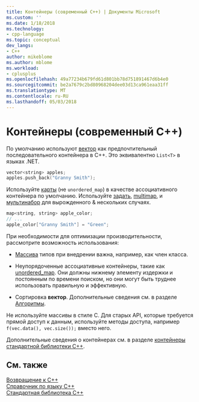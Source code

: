 ```yaml
---
title: Контейнеры (современный C++) | Документы Microsoft
ms.custom: ''
ms.date: 1/18/2018
ms.technology:
- cpp-language
ms.topic: conceptual
dev_langs:
- C++
author: mikeblome
ms.author: mblome
ms.workload:
- cplusplus
ms.openlocfilehash: 49a77234b679fd61d801bb78d751891467d6b4e0
ms.sourcegitcommit: be2a7679c2bd80968204dee03d13ca961eaa31ff
ms.translationtype: MT
ms.contentlocale: ru-RU
ms.lasthandoff: 05/03/2018
---
```

# <a name="containers-modern-c"></a>Контейнеры (современный C++)

По умолчанию используют [вектор](../standard-library/vector-class.md) как предпочтительный последовательного контейнера в C++. Это эквивалентно `List<T>` в языках .NET.

```cpp
vector<string> apples;
apples.push_back("Granny Smith");
```

Используйте [карты](../standard-library/map-class.md) (не `unordered_map`) в качестве ассоциативного контейнера по умолчанию. Используйте [задать](../standard-library/set-class.md), [multimap](../standard-library/multimap-class.md), и [мультинабор](../standard-library/multiset-class.md) для вырожденного & нескольких случаях.

```cpp
map<string, string> apple_color;
// ...
apple_color["Granny Smith"] = "Green";
```

При необходимости для оптимизации производительности, рассмотрите возможность использования:

- [Массива](../standard-library/array-class-stl.md) типов при внедрении важна, например, как член класса.

- Неупорядоченные ассоциативные контейнеры, такие как [unordered_map](../standard-library/unordered-map-class.md). Они должны нижнему элементу издержки и постоянным по времени поиском, но они могут быть труднее использовать правильную и эффективную.

- Сортировка **вектор**. Дополнительные сведения см. в разделе [Алгоритмы](../cpp/algorithms-modern-cpp.md).

Не используйте массивы в стиле C. Для старых API, которые требуется прямой доступ к данным, используйте методы доступа, например `f(vec.data(), vec.size());` вместо него.

Дополнительные сведения о контейнерах см. в разделе [контейнеры стандартной библиотеки C++](../standard-library/stl-containers.md).

## <a name="see-also"></a>См. также

[Возвращение к C++](../cpp/welcome-back-to-cpp-modern-cpp.md)  
[Справочник по языку C++](../cpp/cpp-language-reference.md)  
[Стандартная библиотека C++](../standard-library/cpp-standard-library-reference.md)  
